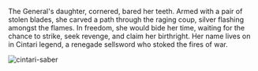 The General's daughter, cornered, bared her teeth. Armed with a pair of stolen blades, she carved a path through the raging coup, silver flashing amongst the flames. In freedom, she would bide her time, waiting for the chance to strike, seek revenge, and claim her birthright. Her name lives on in Cintari legend, a renegade sellsword who stoked the fires of war.

<img src="https://media.githubusercontent.com/media/nathaneastwood/fablore/main/src/weapons/media/cintari-saber.webp" alt="cintari-saber" class="center">
